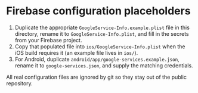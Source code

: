 # Firebase configuration placeholders

1. Duplicate the appropriate `GoogleService-Info.example.plist` file in this directory, rename it to `GoogleService-Info.plist`, and fill in the secrets from your Firebase project.
2. Copy that populated file into `ios/GoogleService-Info.plist` when the iOS build requires it (an example file lives in `ios/`).
3. For Android, duplicate `android/app/google-services.example.json`, rename it to `google-services.json`, and supply the matching credentials.

All real configuration files are ignored by git so they stay out of the public repository.
